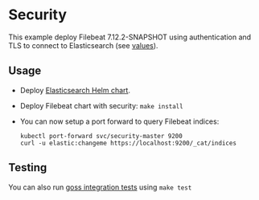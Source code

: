 # Security

This example deploy Filebeat 7.12.2-SNAPSHOT using authentication and TLS to connect to
Elasticsearch (see [values][]).


## Usage

* Deploy [Elasticsearch Helm chart][].

* Deploy Filebeat chart with security: `make install`

* You can now setup a port forward to query Filebeat indices:

  ```
  kubectl port-forward svc/security-master 9200
  curl -u elastic:changeme https://localhost:9200/_cat/indices
  ```


## Testing

You can also run [goss integration tests][] using `make test`


[elasticsearch helm chart]: https://github.com/elastic/helm-charts/tree/7.12/elasticsearch/examples/security/
[goss integration tests]: https://github.com/elastic/helm-charts/tree/7.12/filebeat/examples/security/test/goss.yaml
[values]: https://github.com/elastic/helm-charts/tree/7.12/filebeat/examples/security/values.yaml
